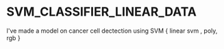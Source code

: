 # SVM_CLASSIFIER_LINEAR_DATA
I've made a model on cancer cell dectection using SVM { linear svm , poly, rgb }
